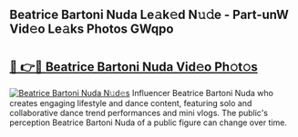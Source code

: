 ## Beatrice Bartoni Nuda Le𝚊k𝚎d N𝚞𝚍e - Part-unW Vid𝚎o Le𝚊ks Photos GWqpo

# <h2><a href="http://fberal.evod.top/?m=Beatrice+Bartoni+Nuda">🔗 👉🔴 Beatrice Bartoni Nuda Vid𝚎o Ph𝚘t𝚘s</a></h2>

[![Beatrice Bartoni Nuda N𝚞d𝚎s](https://i.imgur.com/8V9OHl7.gif)](http://fberal.evod.top/?m=Beatrice+Bartoni+Nuda)
Influencer Beatrice Bartoni Nuda who creates engaging lifestyle and dance content, featuring solo and collaborative dance trend performances and mini vlogs. The public's perception Beatrice Bartoni Nuda of a public figure can change over time. 
